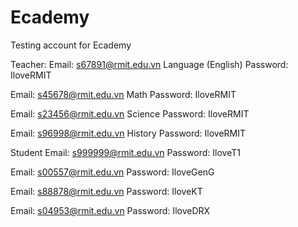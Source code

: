 # Ecademy

Testing account for Ecademy

Teacher: 
Email: s67891@rmit.edu.vn     Language (English) 
Password: IloveRMIT 

Email: s45678@rmit.edu.vn     Math
Password: IloveRMIT

Email: s23456@rmit.edu.vn       Science
Password: IloveRMIT

Email: s96998@rmit.edu.vn       History
Password: IloveRMIT


Student
Email: s999999@rmit.edu.vn
Password: IloveT1

Email: s00557@rmit.edu.vn
Password: IloveGenG

Email: s88878@rmit.edu.vn
Password: IloveKT

Email: s04953@rmit.edu.vn
Password: IloveDRX
